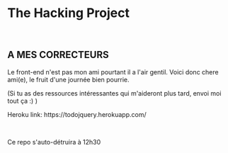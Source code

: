 #  The Hacking Project
<br/>
<h2>A MES CORRECTEURS</h2>
Le front-end n'est pas mon ami pourtant il a l'air gentil.
Voici donc chere ami(e),
le fruit d'une journée bien pourrie.

(Si tu as des ressources intéressantes qui m'aideront plus tard, envoi moi tout ça :) )
<p>Heroku link: https://todojquery.herokuapp.com/</p>
<br/>

  Ce repo s'auto-détruira à 12h30
